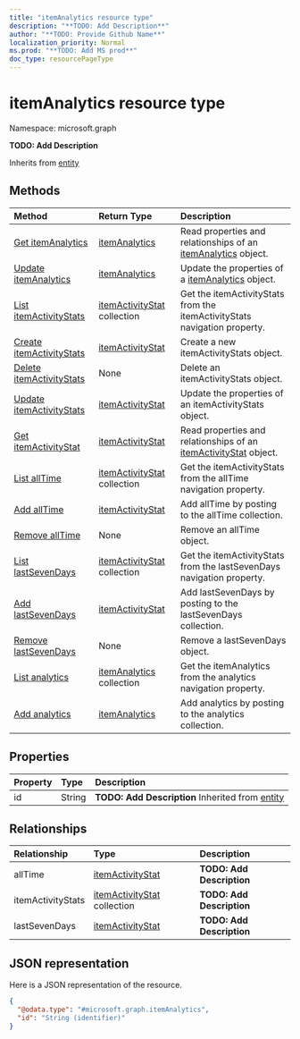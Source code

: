 ```yaml
---
title: "itemAnalytics resource type"
description: "**TODO: Add Description**"
author: "**TODO: Provide Github Name**"
localization_priority: Normal
ms.prod: "**TODO: Add MS prod**"
doc_type: resourcePageType
---
```


# itemAnalytics resource type


Namespace: microsoft.graph

**TODO: Add Description**


Inherits from [entity](../resources/entity.md)

## Methods
|Method|Return Type|Description|
|:---|:---|:---|
|[Get itemAnalytics](../api/itemanalytics-get.md)|[itemAnalytics](../resources/itemanalytics.md)|Read properties and relationships of an [itemAnalytics](../resources/itemanalytics.md) object.|
|[Update itemAnalytics](../api/itemanalytics-update.md)|[itemAnalytics](../resources/itemanalytics.md)|Update the properties of a [itemAnalytics](../resources/itemanalytics.md) object.|
|[List itemActivityStats](../api/itemanalytics-list-itemactivitystats.md)|[itemActivityStat](../resources/itemactivitystat.md) collection|Get the itemActivityStats from the itemActivityStats navigation property.|
|[Create itemActivityStats](../api/itemanalytics-post-itemactivitystats.md)|[itemActivityStat](../resources/itemactivitystat.md)|Create a new itemActivityStats object.|
|[Delete itemActivityStats](../api/itemanalytics-delete-itemactivitystats.md)|None|Delete an itemActivityStats object.|
|[Update itemActivityStats](../api/itemanalytics-update-itemactivitystats.md)|[itemActivityStat](../resources/itemactivitystat.md)|Update the properties of an itemActivityStats object.|
|[Get itemActivityStat](../api/itemactivitystat-get.md)|[itemActivityStat](../resources/itemactivitystat.md)|Read properties and relationships of an [itemActivityStat](../resources/itemactivitystat.md) object.|
|[List allTime](../api/itemanalytics-list-alltime.md)|[itemActivityStat](../resources/itemactivitystat.md) collection|Get the itemActivityStats from the allTime navigation property.|
|[Add allTime](../api/itemanalytics-post-alltime.md)|[itemActivityStat](../resources/itemactivitystat.md)|Add allTime by posting to the allTime collection.|
|[Remove allTime](../api/itemanalytics-delete-alltime.md)|None|Remove an allTime object.|
|[List lastSevenDays](../api/itemanalytics-list-lastsevendays.md)|[itemActivityStat](../resources/itemactivitystat.md) collection|Get the itemActivityStats from the lastSevenDays navigation property.|
|[Add lastSevenDays](../api/itemanalytics-post-lastsevendays.md)|[itemActivityStat](../resources/itemactivitystat.md)|Add lastSevenDays by posting to the lastSevenDays collection.|
|[Remove lastSevenDays](../api/itemanalytics-delete-lastsevendays.md)|None|Remove a lastSevenDays object.|
|[List analytics](../api/site-list-analytics.md)|[itemAnalytics](../resources/itemanalytics.md) collection|Get the itemAnalytics from the analytics navigation property.|
|[Add analytics](../api/site-post-analytics.md)|[itemAnalytics](../resources/itemanalytics.md)|Add analytics by posting to the analytics collection.|

## Properties
|Property|Type|Description|
|:---|:---|:---|
|id|String|**TODO: Add Description** Inherited from [entity](../resources/entity.md)|

## Relationships
|Relationship|Type|Description|
|:---|:---|:---|
|allTime|[itemActivityStat](../resources/itemactivitystat.md)|**TODO: Add Description**|
|itemActivityStats|[itemActivityStat](../resources/itemactivitystat.md) collection|**TODO: Add Description**|
|lastSevenDays|[itemActivityStat](../resources/itemactivitystat.md)|**TODO: Add Description**|

## JSON representation
Here is a JSON representation of the resource.
<!-- {
  "blockType": "resource",
  "keyProperty": "id",
  "@odata.type": "microsoft.graph.itemAnalytics",
  "baseType": "microsoft.graph.entity",
  "openType": true
}
-->
``` json
{
  "@odata.type": "#microsoft.graph.itemAnalytics",
  "id": "String (identifier)"
}
```

